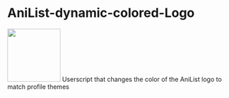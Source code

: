 # AniList-dynamic-colored-Logo
<img src="https://github.com/animeTopBtns/AniList-dynamic-colored-Logo/blob/main/logo.gif?raw=true" width="120px" height="120px" />
Userscript that changes the color of the AniList logo to match profile themes
